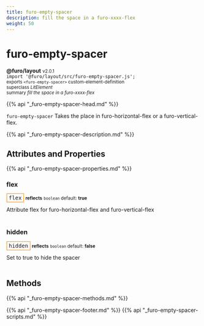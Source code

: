 ```yaml
---
title: furo-empty-spacer
description: fill the space in a furo-xxxx-flex
weight: 50
---
```


# furo-empty-spacer
**@furo/layout** <small>v2.0.1</small>
<br>`import '@furo/layout/src/furo-empty-spacer.js';`<small>
<br>exports `<furo-empty-spacer>` custom-element-definition
<br>superclass *LitElement*</small>
<br><small>summary *fill the space in a furo-xxxx-flex*</small>

{{% api "_furo-empty-spacer-head.md" %}}

`furo-empty-spacer` Takes the place in furo-horizontal-flex or a furo-vertical-flex.

<furo-demo-snippet source>
<template>
 <furo-horizontal-flex>
  <div>small</div>
  <!-- A furo-empty-spacer will fill the available space. -->
  <furo-empty-spacer style="border: 1px dashed lightgray;"></furo-empty-spacer>
  <div>small</div>
 </furo-horizontal-flex>
</template>
</furo-demo-snippet>

{{% api "_furo-empty-spacer-description.md" %}}


## Attributes and Properties
{{% api "_furo-empty-spacer-properties.md" %}}



### **flex**

<span  style="border-width:2px; border-style: solid;border-color:  rgb(255, 182, 91);font-family:monospace; padding:2px 4px;">flex</span> <small>**reflects**</small>
<small>`boolean` default: **true**</small>

Attribute flex for furo-horizontal-flex and furo-vertical-flex
<br><br>

### **hidden**

<span  style="border-width:2px; border-style: solid;border-color:  rgb(255, 182, 91);font-family:monospace; padding:2px 4px;">hidden</span> <small>**reflects**</small>
<small>`boolean` default: **false**</small>

Set to true to hide the spacer
<br><br>

## Methods
{{% api "_furo-empty-spacer-methods.md" %}}







{{% api "_furo-empty-spacer-footer.md" %}}
{{% api "_furo-empty-spacer-scripts.md" %}}
